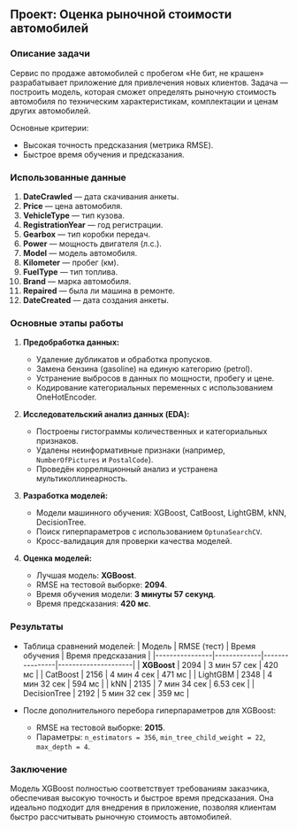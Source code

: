 ## Проект: Оценка рыночной стоимости автомобилей

### Описание задачи
Сервис по продаже автомобилей с пробегом «Не бит, не крашен» разрабатывает приложение для привлечения новых клиентов. Задача — построить модель, которая сможет определять рыночную стоимость автомобиля по техническим характеристикам, комплектации и ценам других автомобилей.

Основные критерии:
- Высокая точность предсказания (метрика RMSE).
- Быстрое время обучения и предсказания.

### Использованные данные
1. **DateCrawled** — дата скачивания анкеты.
2. **Price** — цена автомобиля.
3. **VehicleType** — тип кузова.
4. **RegistrationYear** — год регистрации.
5. **Gearbox** — тип коробки передач.
6. **Power** — мощность двигателя (л.с.).
7. **Model** — модель автомобиля.
8. **Kilometer** — пробег (км).
9. **FuelType** — тип топлива.
10. **Brand** — марка автомобиля.
11. **Repaired** — была ли машина в ремонте.
12. **DateCreated** — дата создания анкеты.

### Основные этапы работы
1. **Предобработка данных:**
   - Удаление дубликатов и обработка пропусков.
   - Замена бензина (gasoline) на единую категорию (petrol).
   - Устранение выбросов в данных по мощности, пробегу и цене.
   - Кодирование категориальных переменных с использованием OneHotEncoder.
   
2. **Исследовательский анализ данных (EDA):**
   - Построены гистограммы количественных и категориальных признаков.
   - Удалены неинформативные признаки (например, `NumberOfPictures` и `PostalCode`).
   - Проведён корреляционный анализ и устранена мультиколлинеарность.

3. **Разработка моделей:**
   - Модели машинного обучения: XGBoost, CatBoost, LightGBM, kNN, DecisionTree.
   - Поиск гиперпараметров с использованием `OptunaSearchCV`.
   - Кросс-валидация для проверки качества моделей.

4. **Оценка моделей:**
   - Лучшая модель: **XGBoost**.
   - RMSE на тестовой выборке: **2094**.
   - Время обучения модели: **3 минуты 57 секунд**.
   - Время предсказания: **420 мс**.

### Результаты
- Таблица сравнений моделей:
  | Модель         | RMSE (тест) | Время обучения | Время предсказания |
  |----------------|-------------|----------------|---------------------|
  | **XGBoost**    | 2094        | 3 мин 57 сек   | 420 мс             |
  | CatBoost       | 2156        | 4 мин 4 сек    | 471 мс             |
  | LightGBM       | 2348        | 4 мин 32 сек   | 594 мс             |
  | kNN            | 2135        | 7 мин 34 сек   | 6.53 сек           |
  | DecisionTree   | 2192        | 5 мин 32 сек   | 359 мс             |

- После дополнительного перебора гиперпараметров для XGBoost:
  - RMSE на тестовой выборке: **2015**.
  - Параметры: `n_estimators = 356`, `min_tree_child_weight = 22`, `max_depth = 4`.

### Заключение
Модель XGBoost полностью соответствует требованиям заказчика, обеспечивая высокую точность и быстрое время предсказания. Она идеально подходит для внедрения в приложение, позволяя клиентам быстро рассчитывать рыночную стоимость автомобилей.